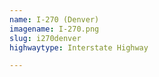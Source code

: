 ```yaml
---
name: I-270 (Denver)
imagename: I-270.png
slug: i270denver
highwaytype: Interstate Highway

---
```


